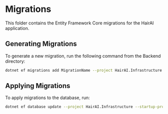 # Migrations

This folder contains the Entity Framework Core migrations for the HairAI application.

## Generating Migrations

To generate a new migration, run the following command from the Backend directory:

```bash
dotnet ef migrations add MigrationName --project HairAI.Infrastructure --startup-project HairAI.Api
```

## Applying Migrations

To apply migrations to the database, run:

```bash
dotnet ef database update --project HairAI.Infrastructure --startup-project HairAI.Api
```